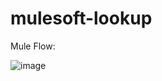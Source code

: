 # mulesoft-lookup

Mule Flow:

![image](https://user-images.githubusercontent.com/20736982/215884959-ea96e0d1-8802-4dd9-9e5e-ca842caf4c27.png)
